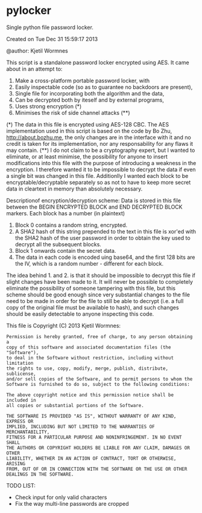 # pylocker
Single python file password locker.

Created on Tue Dec 31 15:59:17 2013

@author: Kjetil Wormnes


This script is a standalone password locker encrypted using AES. It came about
in an attempt to:
   1) Make a cross-platform portable password locker, with
   2) Easily inspectable code (so as to guarantee no backdoors are present),
   3) Single file for incorporating both the algorithm and the data,
   4) Can be decrypted both by iteself and by external programs,
   5) Uses strong encryption (*)
   5) Minimises the risk of side channel attacks (**)
    
(*)  The data in this file is encrypted using AES-128 CBC. The AES implementation
  used in this script is based on the code by Bo Zhu, http://about.bozhu.me, the
  only changes are in the interface with it and no credit is taken for its
  implementation, nor any responsability for any flaws it may contain.
(**) I do not claim to be a cryptography expert, but I wanted to eliminate, or
  at least minimise, the possibility for anyone to insert modifications into
  this file with the purpose of introducing a weakness in the encryption. I 
  therefore wanted it to be impossible to decrypt the data if even a single bit
  was changed in this file. 
  Additionlly I wanted each block to be encryptable/decryptable separately so
  as not to have to keep more secret data in cleartext in memory than absolutely
  necessary.

  
Descriptionof encryption/decryption scheme:
Data is stored in this file between the BEGIN ENCRYPTED BLOCK and END
DECRYPTED BLOCK markers. 
Each block has a number (in plaintext)
1. Block 0 contains a random string, encrypted.
2. A SHA2 hash of this string prepended to the text in this file is xor'ed with
   the SHA2 hash of the user password in order to obtain the key used to decrypt
   all the subsequent blocks.
3. Block 1 onwards contain the secret data.
4. The data in each code is encoded uing base64, and the first 128 bits are the IV,
which is a random number - different for each block.

The idea behind 1. and 2. is that it should be impossible to decrypt this file
if slight changes have been made to it. It will never be possible to completely
eliminate the possibility of someone tampering with this file, but this scheme
should be good enough since very substantial changes to the file need to be
made in order for the file to still be able to decrypt (i.e. a full copy of
the original file must be available to hash), and such changes should be 
easily detectable to anyone inspecting this code.

This file is Copyright (C) 2013 Kjetil Wormnes:

    Permission is hereby granted, free of charge, to any person obtaining a
    copy of this software and associated documentation files (the "Software"),
    to deal in the Software without restriction, including without limitation
    the rights to use, copy, modify, merge, publish, distribute, sublicense,
    and/or sell copies of the Software, and to permit persons to whom the
    Software is furnished to do so, subject to the following conditions:

    The above copyright notice and this permission notice shall be included in
    all copies or substantial portions of the Software.

    THE SOFTWARE IS PROVIDED "AS IS", WITHOUT WARRANTY OF ANY KIND, EXPRESS OR
    IMPLIED, INCLUDING BUT NOT LIMITED TO THE WARRANTIES OF MERCHANTABILITY,
    FITNESS FOR A PARTICULAR PURPOSE AND NONINFRINGEMENT. IN NO EVENT SHALL
    THE AUTHORS OR COPYRIGHT HOLDERS BE LIABLE FOR ANY CLAIM, DAMAGES OR OTHER
    LIABILITY, WHETHER IN AN ACTION OF CONTRACT, TORT OR OTHERWISE, ARISING
    FROM, OUT OF OR IN CONNECTION WITH THE SOFTWARE OR THE USE OR OTHER
    DEALINGS IN THE SOFTWARE.



TODO LIST:
  * Check input for only valid characters
  * Fix the way multi-line passwords are cropped

